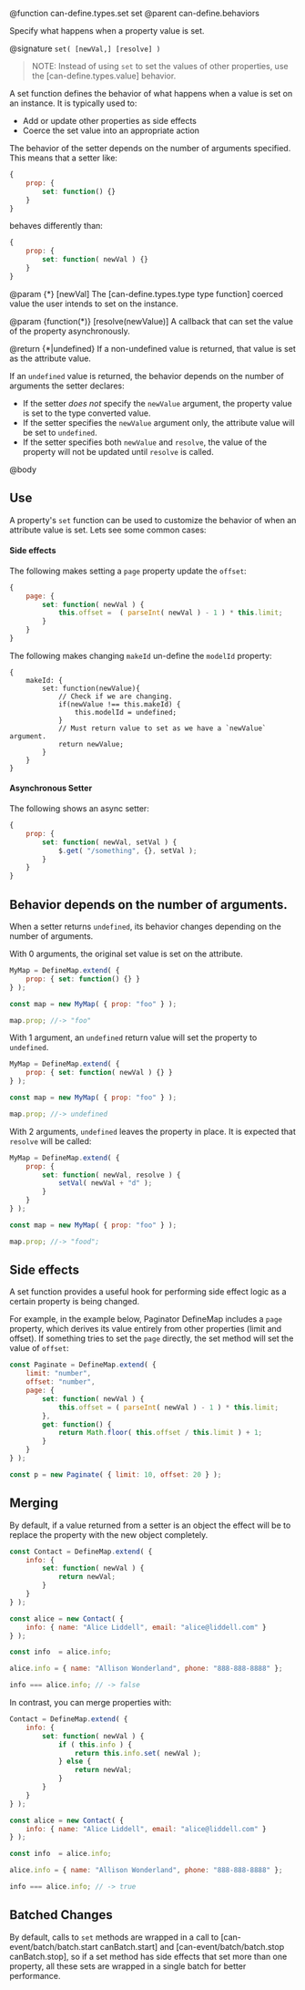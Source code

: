 @function can-define.types.set set
@parent can-define.behaviors

Specify what happens when a property value is set.

@signature `set( [newVal,] [resolve] )`


> NOTE: Instead of using `set` to set the values of other properties, use the [can-define.types.value] behavior.

A set function defines the behavior of what happens when a value is set on an
instance. It is typically used to:

 - Add or update other properties as side effects
 - Coerce the set value into an appropriate action

The behavior of the setter depends on the number of arguments specified. This means that a
setter like:

```js
{
	prop: {
		set: function() {}
	}
}
```

behaves differently than:

```js
{
	prop: {
		set: function( newVal ) {}
	}
}
```

@param {*} [newVal] The [can-define.types.type type function] coerced value the user intends to set on the
instance.

@param {function(*)} [resolve(newValue)] A callback that can set the value of the property
asynchronously.

@return {*|undefined} If a non-undefined value is returned, that value is set as
the attribute value.


If an `undefined` value is returned, the behavior depends on the number of
arguments the setter declares:

 - If the setter _does not_ specify the `newValue` argument, the property value is set to the type converted value.
 - If the setter specifies the `newValue` argument only, the attribute value will be set to `undefined`.
 - If the setter specifies both `newValue` and `resolve`, the value of the property will not be
   updated until `resolve` is called.


@body

## Use

A property's `set` function can be used to customize the behavior of when an attribute value is set.  Lets see some common cases:

#### Side effects

The following makes setting a `page` property update the `offset`:


```js
{
	page: {
		set: function( newVal ) {
			this.offset =  ( parseInt( newVal ) - 1 ) * this.limit;
		}
	}
}
```

The following makes changing `makeId` un-define the `modelId` property:

```
{
	makeId: {
	    set: function(newValue){
	        // Check if we are changing.
	        if(newValue !== this.makeId) {
	            this.modelId = undefined;
	        }
	        // Must return value to set as we have a `newValue` argument.
	        return newValue;
	    }
	}
}
```

#### Asynchronous Setter

The following shows an async setter:

```js
{
	prop: {
		set: function( newVal, setVal ) {
			$.get( "/something", {}, setVal );
		}
	}
}
```


## Behavior depends on the number of arguments.

When a setter returns `undefined`, its behavior changes depending on the number of arguments.

With 0 arguments, the original set value is set on the attribute.

```js
MyMap = DefineMap.extend( {
	prop: { set: function() {} }
} );

const map = new MyMap( { prop: "foo" } );

map.prop; //-> "foo"
```

With 1 argument, an `undefined` return value will set the property to `undefined`.  

```js
MyMap = DefineMap.extend( {
	prop: { set: function( newVal ) {} }
} );

const map = new MyMap( { prop: "foo" } );

map.prop; //-> undefined
```

With 2 arguments, `undefined` leaves the property in place.  It is expected
that `resolve` will be called:

```js
MyMap = DefineMap.extend( {
	prop: {
		set: function( newVal, resolve ) {
			setVal( newVal + "d" );
		}
	}
} );

const map = new MyMap( { prop: "foo" } );

map.prop; //-> "food";
```

## Side effects

A set function provides a useful hook for performing side effect logic as a certain property is being changed.

For example, in the example below, Paginator DefineMap includes a `page` property, which derives its value entirely from other properties (limit and offset).  If something tries to set the `page` directly, the set method will set the value of `offset`:

```js
const Paginate = DefineMap.extend( {
	limit: "number",
	offset: "number",
	page: {
		set: function( newVal ) {
			this.offset = ( parseInt( newVal ) - 1 ) * this.limit;
		},
		get: function() {
			return Math.floor( this.offset / this.limit ) + 1;
		}
	}
} );

const p = new Paginate( { limit: 10, offset: 20 } );
```



## Merging

By default, if a value returned from a setter is an object the effect will be to replace the property with the new object completely.

```js
const Contact = DefineMap.extend( {
	info: {
		set: function( newVal ) {
			return newVal;
		}
	}
} );

const alice = new Contact( {
	info: { name: "Alice Liddell", email: "alice@liddell.com" }
} );

const info  = alice.info;

alice.info = { name: "Allison Wonderland", phone: "888-888-8888" };

info === alice.info; // -> false
```

In contrast, you can merge properties with:

```js
Contact = DefineMap.extend( {
	info: {
		set: function( newVal ) {
			if ( this.info ) {
				return this.info.set( newVal );
			} else {
				return newVal;
			}
		}
	}
} );

const alice = new Contact( {
	info: { name: "Alice Liddell", email: "alice@liddell.com" }
} );

const info  = alice.info;

alice.info = { name: "Allison Wonderland", phone: "888-888-8888" };

info === alice.info; // -> true
```

## Batched Changes

By default, calls to `set` methods are wrapped in a call to [can-event/batch/batch.start canBatch.start] and [can-event/batch/batch.stop canBatch.stop], so if a set method has side effects that set more than one property, all these sets are wrapped in a single batch for better performance.
